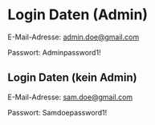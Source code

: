 # Login Daten (Admin)

E-Mail-Adresse:
admin.doe@gmail.com

Passwort: 
Adminpassword1!


## Login Daten (kein Admin)

E-Mail-Adresse:
sam.doe@gmail.com

Passwort: 
Samdoepassword1!
